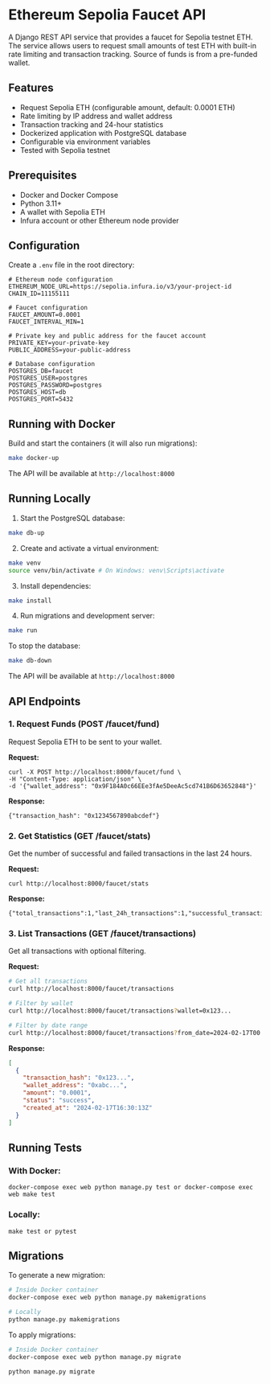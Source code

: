 # Ethereum Sepolia Faucet API

A Django REST API service that provides a faucet for Sepolia testnet ETH. The service allows users to request small amounts of test ETH with built-in rate limiting and transaction tracking.
Source of funds is from a pre-funded wallet.

## Features

- Request Sepolia ETH (configurable amount, default: 0.0001 ETH)
- Rate limiting by IP address and wallet address
- Transaction tracking and 24-hour statistics
- Dockerized application with PostgreSQL database
- Configurable via environment variables
- Tested with Sepolia testnet

## Prerequisites

- Docker and Docker Compose
- Python 3.11+
- A wallet with Sepolia ETH
- Infura account or other Ethereum node provider

## Configuration
Create a `.env` file in the root directory:

```
# Ethereum node configuration
ETHEREUM_NODE_URL=https://sepolia.infura.io/v3/your-project-id
CHAIN_ID=11155111

# Faucet configuration
FAUCET_AMOUNT=0.0001
FAUCET_INTERVAL_MIN=1

# Private key and public address for the faucet account
PRIVATE_KEY=your-private-key
PUBLIC_ADDRESS=your-public-address

# Database configuration
POSTGRES_DB=faucet
POSTGRES_USER=postgres
POSTGRES_PASSWORD=postgres
POSTGRES_HOST=db
POSTGRES_PORT=5432
```

## Running with Docker

Build and start the containers (it will also run migrations):
```bash
make docker-up
```

The API will be available at `http://localhost:8000`

## Running Locally

1. Start the PostgreSQL database:
```bash
make db-up
```

2. Create and activate a virtual environment:
```bash
make venv
source venv/bin/activate # On Windows: venv\Scripts\activate
```

3. Install dependencies:
```bash
make install
```

4. Run migrations and development server:
```bash
make run
```

To stop the database:
```bash
make db-down
```

The API will be available at `http://localhost:8000`

## API Endpoints

### 1. Request Funds (POST /faucet/fund)

Request Sepolia ETH to be sent to your wallet.

**Request:**
```
curl -X POST http://localhost:8000/faucet/fund \
-H "Content-Type: application/json" \
-d '{"wallet_address": "0x9F184A0c66EEe3fAe5DeeAc5cd741B6D63652848"}'   
```

**Response:**
```
{"transaction_hash": "0x1234567890abcdef"}
```

### 2. Get Statistics (GET /faucet/stats)

Get the number of successful and failed transactions in the last 24 hours.

**Request:**
```
curl http://localhost:8000/faucet/stats
```
**Response:**
```
{"total_transactions":1,"last_24h_transactions":1,"successful_transactions":1,"failed_transactions":0}
```

### 3. List Transactions (GET /faucet/transactions)

Get all transactions with optional filtering.

**Request:**
```bash
# Get all transactions
curl http://localhost:8000/faucet/transactions

# Filter by wallet
curl http://localhost:8000/faucet/transactions?wallet=0x123...

# Filter by date range
curl http://localhost:8000/faucet/transactions?from_date=2024-02-17T00:00:00Z&to_date=2024-02-17T23:59:59Z
```

**Response:**
```json
[
  {
    "transaction_hash": "0x123...",
    "wallet_address": "0xabc...",
    "amount": "0.0001",
    "status": "success",
    "created_at": "2024-02-17T16:30:13Z"
  }
]
```

## Running Tests

### With Docker:
```
docker-compose exec web python manage.py test or docker-compose exec web make test
```

### Locally:
```
make test or pytest
```


## Migrations

To generate a new migration:

```bash
# Inside Docker container
docker-compose exec web python manage.py makemigrations

# Locally
python manage.py makemigrations
```

To apply migrations:

```bash
# Inside Docker container
docker-compose exec web python manage.py migrate

python manage.py migrate
```